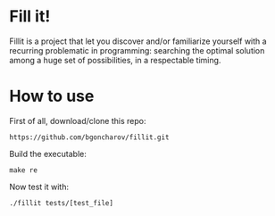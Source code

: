 # Fill it!
Fillit is a project that let you discover and/or familiarize yourself with a recurring problematic in programming: searching the optimal solution among a huge set of possibilities, in a respectable timing.
# How to use
First of all, download/clone this repo:
```
https://github.com/bgoncharov/fillit.git
```
Build the executable:
```
make re
```
Now test it with:
```
./fillit tests/[test_file]
```
